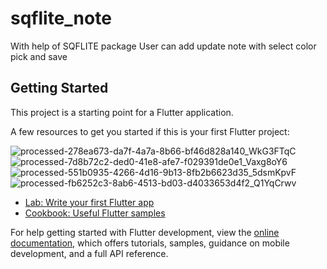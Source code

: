 # sqflite_note

With help of SQFLITE package 
User can add update note with select color pick and save

## Getting Started

This project is a starting point for a Flutter application.

A few resources to get you started if this is your first Flutter project:

![processed-278ea673-da7f-4a7a-8b66-bf46d828a140_WkG3FTqC](https://github.com/SaiyedMustaq/flutter_sqflite_note/assets/47636709/f66fd9de-b1ee-48f1-a905-194b23495a79)
![processed-7d8b72c2-ded0-41e8-afe7-f029391de0e1_Vaxg8oY6](https://github.com/SaiyedMustaq/flutter_sqflite_note/assets/47636709/d9591fbf-890e-4e9e-ac96-bb6f28b26130)
![processed-551b0935-4266-4d16-9b13-8fb2b6623d35_5dsmKpvF](https://github.com/SaiyedMustaq/flutter_sqflite_note/assets/47636709/c3b879c7-eee5-4604-8d7c-6a38fb6e7675)
![processed-fb6252c3-8ab6-4513-bd03-d4033653d4f2_Q1YqCrwv](https://github.com/SaiyedMustaq/flutter_sqflite_note/assets/47636709/40f0b3ff-1ca9-43f0-864f-2550479780bb)



- [Lab: Write your first Flutter app](https://docs.flutter.dev/get-started/codelab)
- [Cookbook: Useful Flutter samples](https://docs.flutter.dev/cookbook)

For help getting started with Flutter development, view the
[online documentation](https://docs.flutter.dev/), which offers tutorials,
samples, guidance on mobile development, and a full API reference.
